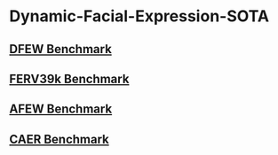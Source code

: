 # Dynamic-Facial-Expression-SOTA

## [DFEW Benchmark](https://dfew-dataset.github.io/)

## [FERV39k Benchmark](https://wangyanckxx.github.io/Proj_CVPR2022_FERV39k.html)

## [AFEW Benchmark](https://cs.anu.edu.au/few/AFEW.html)

## [CAER Benchmark](https://caer-dataset.github.io/)

